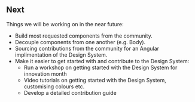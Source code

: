 ## Next

Things we will be working on in the near future:

- Build most requested components from the community.
- Decouple components from one another (e.g. Body).
- Sourcing contributions from the community for an Angular implimentation of the Design System.
- Make it easier to get started with and contribute to the Design System:
    - Run a workshop on getting started with the Design System for innovation month
    - Video tutorials on getting started with the Design System, customising colours etc.
    - Develop a detailed contribution guide